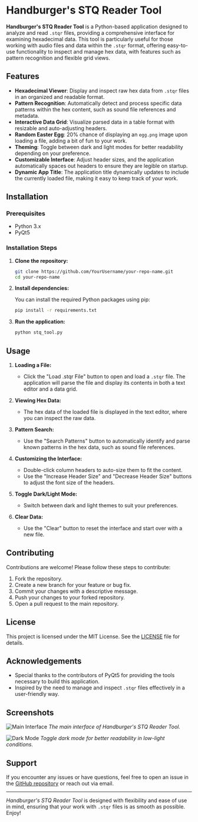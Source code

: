 # Handburger's STQ Reader Tool

**Handburger's STQ Reader Tool** is a Python-based application designed to analyze and read `.stqr` files, providing a comprehensive interface for examining hexadecimal data. This tool is particularly useful for those working with audio files and data within the `.stqr` format, offering easy-to-use functionality to inspect and manage hex data, with features such as pattern recognition and flexible grid views.

## Features

- **Hexadecimal Viewer**: Display and inspect raw hex data from `.stqr` files in an organized and readable format.
- **Pattern Recognition**: Automatically detect and process specific data patterns within the hex content, such as sound file references and metadata.
- **Interactive Data Grid**: Visualize parsed data in a table format with resizable and auto-adjusting headers.
- **Random Easter Egg**: 20% chance of displaying an `egg.png` image upon loading a file, adding a bit of fun to your work.
- **Theming**: Toggle between dark and light modes for better readability depending on your preference.
- **Customizable Interface**: Adjust header sizes, and the application automatically spaces out headers to ensure they are legible on startup.
- **Dynamic App Title**: The application title dynamically updates to include the currently loaded file, making it easy to keep track of your work.

## Installation

### Prerequisites

- Python 3.x
- PyQt5

### Installation Steps

1. **Clone the repository:**

    ```bash
    git clone https://github.com/YourUsername/your-repo-name.git
    cd your-repo-name
    ```

2. **Install dependencies:**

    You can install the required Python packages using pip:

    ```bash
    pip install -r requirements.txt
    ```

3. **Run the application:**

    ```bash
    python stq_tool.py
    ```

## Usage

1. **Loading a File:**
   - Click the "Load .stqr File" button to open and load a `.stqr` file. The application will parse the file and display its contents in both a text editor and a data grid.

2. **Viewing Hex Data:**
   - The hex data of the loaded file is displayed in the text editor, where you can inspect the raw data.

3. **Pattern Search:**
   - Use the "Search Patterns" button to automatically identify and parse known patterns in the hex data, such as sound file references.

4. **Customizing the Interface:**
   - Double-click column headers to auto-size them to fit the content.
   - Use the "Increase Header Size" and "Decrease Header Size" buttons to adjust the font size of the headers.

5. **Toggle Dark/Light Mode:**
   - Switch between dark and light themes to suit your preferences.

6. **Clear Data:**
   - Use the "Clear" button to reset the interface and start over with a new file.

## Contributing

Contributions are welcome! Please follow these steps to contribute:

1. Fork the repository.
2. Create a new branch for your feature or bug fix.
3. Commit your changes with a descriptive message.
4. Push your changes to your forked repository.
5. Open a pull request to the main repository.

## License

This project is licensed under the MIT License. See the [LICENSE](LICENSE) file for details.

## Acknowledgements

- Special thanks to the contributors of PyQt5 for providing the tools necessary to build this application.
- Inspired by the need to manage and inspect `.stqr` files effectively in a user-friendly way.

## Screenshots

![Main Interface](screenshots/main_interface.png)
*The main interface of Handburger's STQ Reader Tool.*

![Dark Mode](screenshots/dark_mode.png)
*Toggle dark mode for better readability in low-light conditions.*

## Support

If you encounter any issues or have questions, feel free to open an issue in the [GitHub repository](https://github.com/YourUsername/your-repo-name/issues) or reach out via email.

---

*Handburger's STQ Reader Tool* is designed with flexibility and ease of use in mind, ensuring that your work with `.stqr` files is as smooth as possible. Enjoy!
